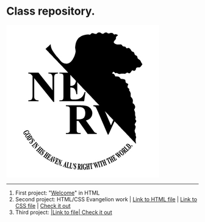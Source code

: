 # Class repository.
![Logo](logo.jpeg)
***
1.  First project: "[Welcome](index.html)" in HTML 
1.  Second project: HTML/CSS Evangelion work | [Link to HTML file](evangelion.html) | [Link to CSS file](estilos3.css) | [Check it out](https://ahrian.github.io/evangelion.html)
1. Third project: [ |Link to file| ](bootstrap-master/index5.html)[Check it out](https://ahrian.github.io/bootstrap-master/index5.html)

